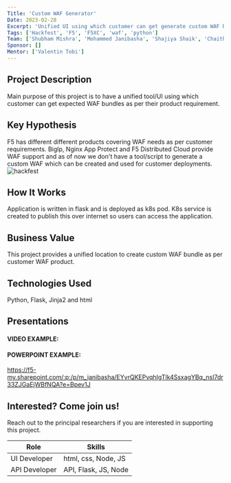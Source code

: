 ```yaml
---
Title: 'Custom WAF Generator'
Date: 2023-02-28
Excerpt: 'Unified UI using which customer can get generate custom WAF bundle.'
Tags: ['Hackfest', 'F5', 'F5XC', 'waf', 'python']
Team: ['Shubham Mishra', 'Mohammed Janibasha', 'Shajiya Shaik', 'Chaithanya Dileep']
Sponsor: []
Mentor: ['Valentin Tobi']
---
```

## Project Description

Main purpose of this project is to have a unified tool/UI using which customer can get expected WAF bundles as per their product requirement.

## Key Hypothesis

F5 has different different products covering WAF needs as per customer requirements. BigIp, Nginx App Protect and F5 Distributed Cloud provide WAF support and as of now we don't have a tool/script to generate a custom WAF which can be created and used for customer deployments.
![hackfest](https://user-images.githubusercontent.com/6093830/221343325-1a25e8cb-ff30-4a05-af87-74fe2d00d6a7.JPG)


## How It Works

Application is written in flask and is deployed as k8s pod. K8s service is created to publish this over internet so users can access the application.

## Business Value

This project provides a unified location to create custom WAF bundle as per customer WAF product.

## Technologies Used

Python, Flask, Jinja2 and html

## Presentations

#### VIDEO EXAMPLE:



#### POWERPOINT EXAMPLE:
https://f5-my.sharepoint.com/:p:/p/m_janibasha/EYvrQKEPvqhIgTlk4SsxagYBq_nsI7dr33ZJGaEjWBfNQA?e=Bpev1J


## Interested? Come join us!

Reach out to the principal researchers if you are interested in supporting this project.

| Role   | Skills                                                               |
| ------ | ------------------------------------------------------------------------- |
| UI Developer  | html, css, Node, JS |
| API Developer  | API, Flask, JS, Node |
